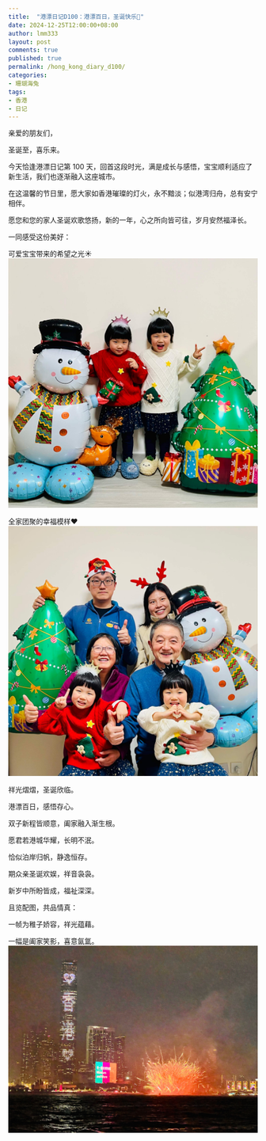 ```yaml
---
title:  "港漂日记D100：港漂百日，圣诞快乐🎄"
date: 2024-12-25T12:00:00+08:00
author: lmm333
layout: post
comments: true
published: true
permalink: /hong_kong_diary_d100/
categories:
- 珊瑚海兔
tags:
- 香港
- 日记
---
```

亲爱的朋友们，

圣诞至，喜乐来。

<!--more-->

今天恰逢港漂日记第 100 天，回首这段时光，满是成长与感悟，宝宝顺利适应了新生活，我们也逐渐融入这座城市。

在这温馨的节日里，愿大家如香港璀璨的灯火，永不黯淡；似港湾归舟，总有安宁相伴。

愿您和您的家人圣诞欢歌悠扬，新的一年，心之所向皆可往，岁月安然福泽长。 

一同感受这份美好：

可爱宝宝带来的希望之光☀️
![01_kids.jpg](../images/2024-12-25-hong_kong_diary_d100/01_kids.jpg)

全家团聚的幸福模样❤️
![02_family.jpg](../images/2024-12-25-hong_kong_diary_d100/02_family.jpg)

祥光熠熠，圣诞欣临。

港漂百日，感悟存心。

双子新程皆顺意，阖家融入渐生根。


愿君若港城华耀，长明不泯。

恰似泊岸归帆，静逸恒存。

期众亲圣诞欢娱，祥音袅袅。

新岁中所盼皆成，福祉深深。


且览配图，共品情真：

一帧为稚子娇容，祥光蕴藉。

一幅是阖家笑影，喜意氤氲。 
![03_hk.JPG](../images/2024-12-25-hong_kong_diary_d100/03_hk.JPG)